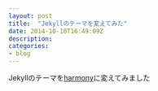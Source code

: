 ```yaml
---
layout: post
title:  "Jekyllのテーマを変えてみた"
date: 2014-10-18T16:49:09Z
description:
categories:
- blog
---
```


Jekyllのテーマを[harmony](http://gayan.me/harmony/)に変えてみました

